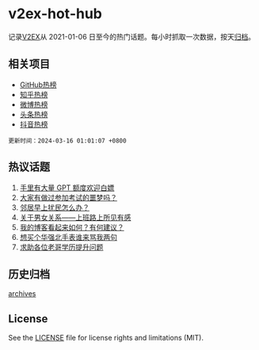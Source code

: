 # v2ex-hot-hub

 记录[V2EX](https://www.v2ex.com/)从 2021-01-06 日至今的热门话题。每小时抓取一次数据，按天[归档](archives)。
 
 ## 相关项目

- [GitHub热榜](https://github.com/it985/github-hot-hub)
- [知乎热榜](https://github.com/it985/zhihu-hot-hub)
- [微博热榜](https://github.com/it985/weibo-hot-hub)
- [头条热榜](https://github.com/it985/toutiao-hot-hub)
- [抖音热榜](https://github.com/it985/douyin-hot-hub)


 `更新时间：2024-03-16 01:01:07 +0800`

## 热议话题

1. [手里有大量 GPT 额度欢迎白嫖](https://www.v2ex.com/t/1023995)
1. [大家有做过参加考试的噩梦吗？](https://www.v2ex.com/t/1023836)
1. [邻居早上扰民怎么办？](https://www.v2ex.com/t/1023831)
1. [关于男女关系——上班路上所见有感](https://www.v2ex.com/t/1023983)
1. [我的博客看起来如何？有何建议？](https://www.v2ex.com/t/1023939)
1. [想买个华强北手表谁来骂我两句](https://www.v2ex.com/t/1023832)
1. [求助各位老哥学历提升问题](https://www.v2ex.com/t/1023822)

## 历史归档

[archives](archives)

## License

See the [LICENSE](LICENSE) file for license rights and limitations (MIT).
